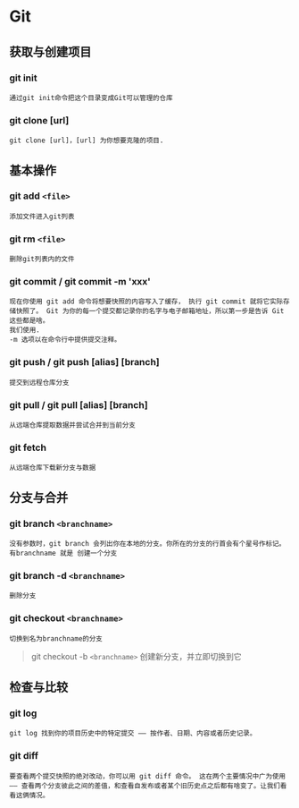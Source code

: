 # Git

## 获取与创建项目

### git init
    通过git init命令把这个目录变成Git可以管理的仓库
### git clone [url]
    git clone [url]，[url] 为你想要克隆的项目.

## 基本操作

### git add  ``<file>``
    添加文件进入git列表

### git rm  ``<file>``
    删除git列表内的文件

### git commit / git commit -m 'xxx'
    现在你使用 git add 命令将想要快照的内容写入了缓存， 执行 git commit 就将它实际存储快照了。 Git 为你的每一个提交都记录你的名字与电子邮箱地址，所以第一步是告诉 Git 这些都是啥。
    我们使用.
    -m 选项以在命令行中提供提交注释。

### git push / git push [alias] [branch]
    提交到远程仓库分支

### git pull / git pull [alias] [branch]
    从远端仓库提取数据并尝试合并到当前分支

### git fetch
    从远端仓库下载新分支与数据

## 分支与合并

### git branch ``<branchname>``
    没有参数时，git branch 会列出你在本地的分支。你所在的分支的行首会有个星号作标记。
    有branchname 就是 创建一个分支

### git branch -d ``<branchname>``
    删除分支

### git checkout ``<branchname>``
    切换到名为branchname的分支
>git checkout -b ``<branchname>`` 创建新分支，并立即切换到它

## 检查与比较

### git log
    git log 找到你的项目历史中的特定提交 —— 按作者、日期、内容或者历史记录。

### git diff
    要查看两个提交快照的绝对改动，你可以用 git diff 命令。 这在两个主要情况中广为使用 —— 查看两个分支彼此之间的差值，和查看自发布或者某个旧历史点之后都有啥变了。让我们看看这俩情况。
